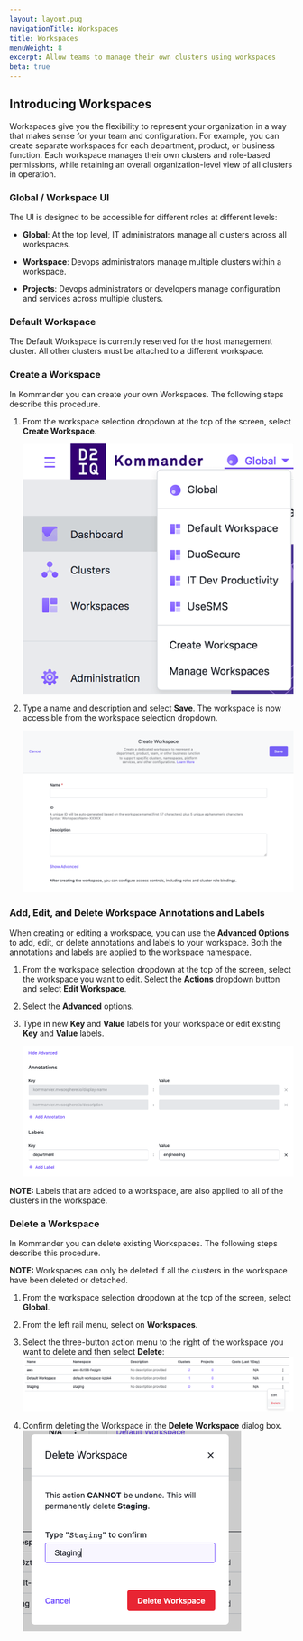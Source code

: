 ```yaml
---
layout: layout.pug
navigationTitle: Workspaces
title: Workspaces
menuWeight: 8
excerpt: Allow teams to manage their own clusters using workspaces
beta: true
---
```


## Introducing Workspaces

Workspaces give you the flexibility to represent your organization in a way that makes sense for your team and configuration. For example, you can create separate workspaces for each department, product, or business function. Each workspace manages their own clusters and role-based permissions, while retaining an overall organization-level view of all clusters in operation.

### Global / Workspace UI

The UI is designed to be accessible for different roles at different levels:

-   **Global**: At the top level, IT administrators manage all clusters across all workspaces.

-   **Workspace**: Devops administrators manage multiple clusters within a workspace.

-   **Projects**: Devops administrators or developers manage configuration and services across multiple clusters.

### Default Workspace

<!--To get started immediately, you can use the default workspace deployed in Kommander. Your workspace delegation can be done at a later time.-->

The Default Workspace is currently reserved for the host management cluster. All other clusters must be attached to a different workspace.

### Create a Workspace

In Kommander you can create your own Workspaces. The following steps describe this procedure.

1.  From the workspace selection dropdown at the top of the screen, select **Create Workspace**.

    ![Organization / Workspace Selection](../img/org-nav.png)

1.  Type a name and description and select **Save**. The workspace is now accessible from the workspace selection dropdown.

    ![Create Workspace Form](../img/create-workspace.png)

### Add, Edit, and Delete Workspace Annotations and Labels

When creating or editing a workspace, you can use the **Advanced Options** to add, edit, or delete annotations and labels to your workspace. Both the annotations and labels are applied to the workspace namespace.

1.  From the workspace selection dropdown at the top of the screen, select the workspace you want to edit. Select the **Actions** dropdown button and select **Edit Workspace**.

1.  Select the **Advanced** options.

1.  Type in new **Key** and **Value** labels for your workspace or edit existing **Key** and **Value** labels.

    ![Workspace Form Advanced Annotations](../img/workspace-annotations.png)

<p class="message--note"><strong>NOTE: </strong>Labels that are added to a workspace, are also applied to all of the clusters in the workspace.</p>

### Delete a Workspace

In Kommander you can delete existing Workspaces. The following steps describe this procedure.

<p class="message--note"><strong>NOTE: </strong>
  Workspaces can only be deleted if all the clusters in the workspace have been deleted or detached.
</p>

1.  From the workspace selection dropdown at the top of the screen, select **Global**.

1.  From the left rail menu, select on **Workspaces**.

1.  Select the three-button action menu to the right of the workspace you want to delete and then select **Delete**:
    ![Workspace menu delete](../img/workspaces-menu-delete.png)

1.  Confirm deleting the Workspace in the **Delete Workspace** dialog box.
    ![Workspace menu delete](../img/workspace-confirm-delete.png)

<!--
The following procedures are supported for workspaces:

- [Workspace Platform Services](./workspace-platform-services)
- [Workspace Platform Services Dependencies](./workspace-platform-services/platform-service-dependencies)
- [Workspace Platform Services Requirements](./workspace-platform-services/platform-service-requirements)
-->
